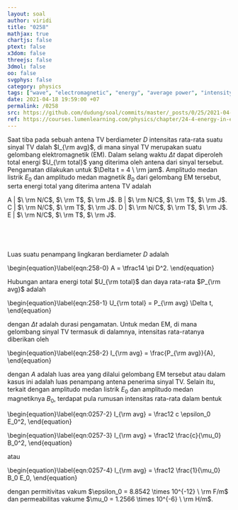 ```yaml
---
layout: soal
author: viridi
title: "0258"
mathjax: true
chartjs: false
ptext: false
x3dom: false
threejs: false
3dmol: false
oo: false
svgphys: false
category: physics
tags: ["wave", "electromagnetic", "energy", "average power", "intensity", "magnetic field", "electric field", "tutorial-6", "fi1202", "2020-2"]
date: 2021-04-18 19:59:00 +07
permalink: /0258
src: https://github.com/dudung/soal/commits/master/_posts/0/25/2021-04-18-elementary-physics-tutorial-6-8.md
ref: https://courses.lumenlearning.com/physics/chapter/24-4-energy-in-electromagnetic-waves/
---
```

Saat tiba pada sebuah antena TV berdiameter $D$ intensitas rata-rata suatu sinyal TV dalah $I_{\rm avg}$, di mana sinyal TV merupakan suatu gelombang elektromagnetik (EM). Dalam selang waktu $\Delta t$ dapat diperoleh total energi $U_{\rm total}$ yang diterima oleh antena dari sinyal tersebut. Pengamatan dilakukan untuk $\Delta t =  4 \ \rm jam$. Amplitudo medan listrik $E_0$ dan amplitudo medan magnetik $B_0$ dari gelombang EM tersebut, serta energi total yang diterima antena TV adalah

A | $\ \rm N/C$, $\ \rm T$, $\ \rm J$.
B | $\ \rm N/C$, $\ \rm T$, $\ \rm J$.
C | $\ \rm N/C$, $\ \rm T$, $\ \rm J$.
D | $\ \rm N/C$, $\ \rm T$, $\ \rm J$.
E | $\ \rm N/C$, $\ \rm T$, $\ \rm J$.


## &nbsp;
Luas suatu penampang lingkaran berdiameter $D$ adalah

\begin{equation}\label{eqn:258-0}
A = \tfrac14 \pi D^2.
\end{equation}

Hubungan antara energi total $U_{\rm total}$ dan daya rata-rata $P_{\rm avg}$ adalah

\begin{equation}\label{eqn:258-1}
U_{\rm total} = P_{\rm avg} \Delta t,
\end{equation}

dengan $\Delta t$ adalah durasi pengamatan. Untuk medan EM, di mana gelombang sinyal TV termasuk di dalamnya, intensitas rata-ratanya diberikan oleh

\begin{equation}\label{eqn:258-2}
I_{\rm avg} = \frac{P_{\rm avg}}{A},
\end{equation}

dengan $A$ adalah luas area yang dilalui gelombang EM tersebut atau dalam kasus ini adalah luas penampang antena penerima sinyal TV. Selain itu, terkait dengan amplitudo medan listrik $E_0$ dan amplitudo medan magnetiknya $B_0$, terdapat pula rumusan intensitas rata-rata dalam bentuk

\begin{equation}\label{eqn:0257-2}
I_{\rm avg} = \frac12 c \epsilon_0 E_0^2,
\end{equation}

\begin{equation}\label{eqn:0257-3}
I_{\rm avg} = \frac12 \frac{c}{\mu_0} B_0^2,
\end{equation}

atau 

\begin{equation}\label{eqn:0257-4}
I_{\rm avg} = \frac12 \frac{1}{\mu_0} B_0 E_0,
\end{equation}

dengan permitivitas vakum $\epsilon_0 = 8.8542 \times 10^{-12} \ \rm F/m$ dan permeabilitas vakume $\mu_0 = 1.2566 \times 10^{-6} \ \rm H/m$.